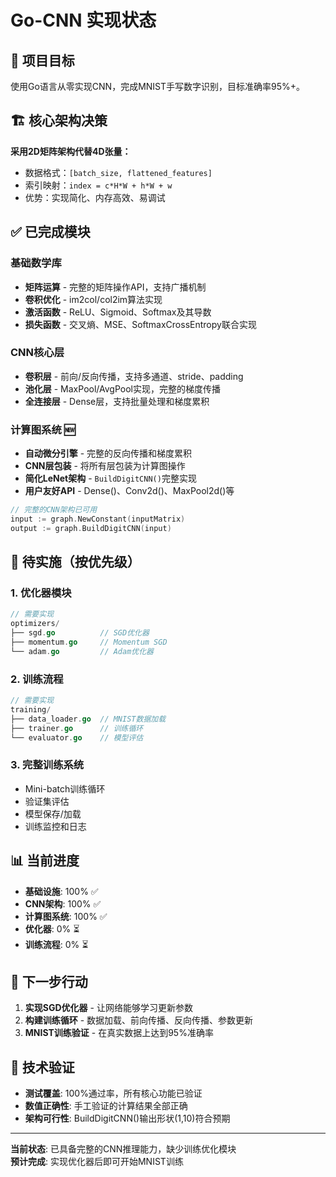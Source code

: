 # Go-CNN 实现状态

## 🎯 项目目标
使用Go语言从零实现CNN，完成MNIST手写数字识别，目标准确率95%+。

## 🏗️ 核心架构决策
**采用2D矩阵架构代替4D张量：**
- 数据格式：`[batch_size, flattened_features]` 
- 索引映射：`index = c*H*W + h*W + w`
- 优势：实现简化、内存高效、易调试

## ✅ 已完成模块

### 基础数学库
- **矩阵运算** - 完整的矩阵操作API，支持广播机制
- **卷积优化** - im2col/col2im算法实现
- **激活函数** - ReLU、Sigmoid、Softmax及其导数
- **损失函数** - 交叉熵、MSE、SoftmaxCrossEntropy联合实现

### CNN核心层
- **卷积层** - 前向/反向传播，支持多通道、stride、padding
- **池化层** - MaxPool/AvgPool实现，完整的梯度传播
- **全连接层** - Dense层，支持批量处理和梯度累积

### 计算图系统 🆕
- **自动微分引擎** - 完整的反向传播和梯度累积
- **CNN层包装** - 将所有层包装为计算图操作
- **简化LeNet架构** - `BuildDigitCNN()`完整实现
- **用户友好API** - Dense()、Conv2d()、MaxPool2d()等

```go
// 完整的CNN架构已可用
input := graph.NewConstant(inputMatrix)
output := graph.BuildDigitCNN(input)
```

## 🚧 待实施（按优先级）

### 1. 优化器模块
```go
// 需要实现
optimizers/
├── sgd.go          // SGD优化器
├── momentum.go     // Momentum SGD  
└── adam.go         // Adam优化器
```

### 2. 训练流程
```go
// 需要实现
training/
├── data_loader.go  // MNIST数据加载
├── trainer.go      // 训练循环
└── evaluator.go    // 模型评估
```

### 3. 完整训练系统
- Mini-batch训练循环
- 验证集评估
- 模型保存/加载
- 训练监控和日志

## 📊 当前进度
- **基础设施**: 100% ✅
- **CNN架构**: 100% ✅ 
- **计算图系统**: 100% ✅
- **优化器**: 0% ⏳
- **训练流程**: 0% ⏳

## 🎯 下一步行动
1. **实现SGD优化器** - 让网络能够学习更新参数
2. **构建训练循环** - 数据加载、前向传播、反向传播、参数更新
3. **MNIST训练验证** - 在真实数据上达到95%准确率

## 🔧 技术验证
- **测试覆盖**: 100%通过率，所有核心功能已验证
- **数值正确性**: 手工验证的计算结果全部正确
- **架构可行性**: BuildDigitCNN()输出形状(1,10)符合预期

---
**当前状态**: 已具备完整的CNN推理能力，缺少训练优化模块  
**预计完成**: 实现优化器后即可开始MNIST训练